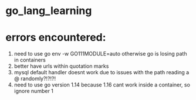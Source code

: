 # go_lang_learning



# errors encountered:

1. need to use go env -w GO111MODULE=auto otherwise go is losing path in containers
2. better have urls within quotation marks
3. mysql default handler doesnt work due to issues with the path reading a @ randomly?!?!?!
4. need to use go version 1.14 because 1.16 cant work inside a container, so ignore number 1
